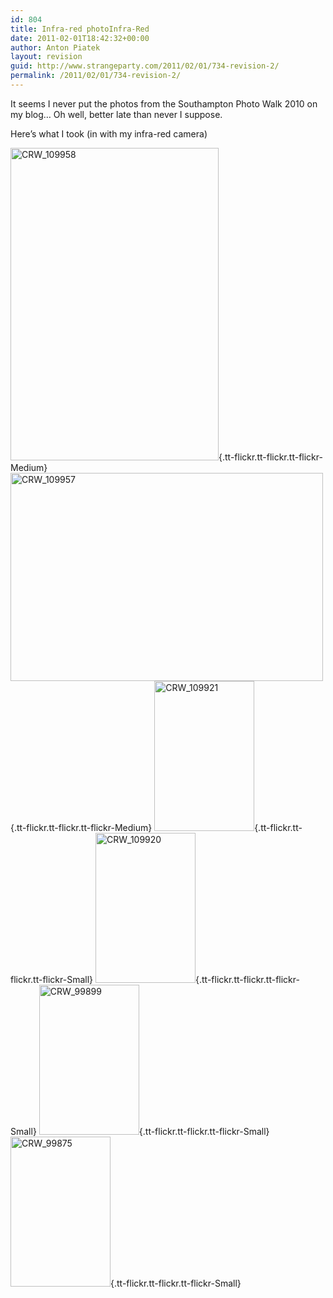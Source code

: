 ```yaml
---
id: 804
title: Infra-red photoInfra-Red
date: 2011-02-01T18:42:32+00:00
author: Anton Piatek
layout: revision
guid: http://www.strangeparty.com/2011/02/01/734-revision-2/
permalink: /2011/02/01/734-revision-2/
---
```

It seems I never put the photos from the Southampton Photo Walk 2010 on my blog&#8230; Oh well, better late than never I suppose.

Here&#8217;s what I took (in with my infra-red camera)

[<img src="http://farm5.static.flickr.com/4112/4846038746_0159a75e3b.jpg" border="0" alt="CRW_109958" width="333" height="500" />](http://farm5.static.flickr.com/4112/4846038746_0159a75e3b_b.jpg "CRW_109958"){.tt-flickr.tt-flickr.tt-flickr-Medium} [<img src="http://farm5.static.flickr.com/4144/4845420453_6940fce56d.jpg" border="0" alt="CRW_109957" width="500" height="333" />](http://farm5.static.flickr.com/4144/4845420453_6940fce56d_b.jpg "CRW_109957"){.tt-flickr.tt-flickr.tt-flickr-Medium} [<img src="http://farm5.static.flickr.com/4153/4846032968_52dffdce74_m.jpg" border="0" alt="CRW_109921" width="160" height="240" />](http://farm5.static.flickr.com/4153/4846032968_52dffdce74_b.jpg "CRW_109921"){.tt-flickr.tt-flickr.tt-flickr-Small} [<img src="http://farm5.static.flickr.com/4111/4846032702_b78b61b7b0_m.jpg" border="0" alt="CRW_109920" width="160" height="240" />](http://farm5.static.flickr.com/4111/4846032702_b78b61b7b0_b.jpg "CRW_109920"){.tt-flickr.tt-flickr.tt-flickr-Small} [<img src="http://farm5.static.flickr.com/4128/4846030762_5200635b60_m.jpg" border="0" alt="CRW_99899" width="160" height="240" />](http://farm5.static.flickr.com/4128/4846030762_5200635b60_b.jpg "CRW_99899"){.tt-flickr.tt-flickr.tt-flickr-Small} [<img src="http://farm5.static.flickr.com/4125/4846027316_066200ae72_m.jpg" border="0" alt="CRW_99875" width="160" height="240" />](http://farm5.static.flickr.com/4125/4846027316_066200ae72_b.jpg "CRW_99875"){.tt-flickr.tt-flickr.tt-flickr-Small}